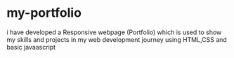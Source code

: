 # my-portfolio
i have developed a Responsive webpage (Portfolio) which is used to show my skills and projects in my web development journey using HTML,CSS and basic javaascript
